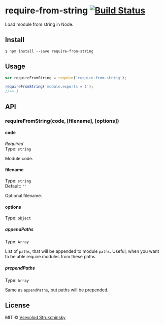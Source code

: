 # require-from-string [![Build Status](https://travis-ci.org/floatdrop/require-from-string.svg?branch=master)](https://travis-ci.org/floatdrop/require-from-string)

Load module from string in Node.

## Install

```
$ npm install --save require-from-string
```

## Usage

```js
var requireFromString = require('require-from-string');

requireFromString('module.exports = 1');
//=> 1
```

## API

### requireFromString(code, [filename], [options])

#### code

*Required*  
Type: `string`

Module code.

#### filename

Type: `string`  
Default: `''`

Optional filename.

#### options

Type: `object`

##### appendPaths

Type: `Array`

List of `paths`, that will be appended to module `paths`. Useful, when you want to be able require modules from these
paths.

##### prependPaths

Type: `Array`

Same as `appendPaths`, but paths will be prepended.

## License

MIT © [Vsevolod Strukchinsky](http://github.com/floatdrop)
